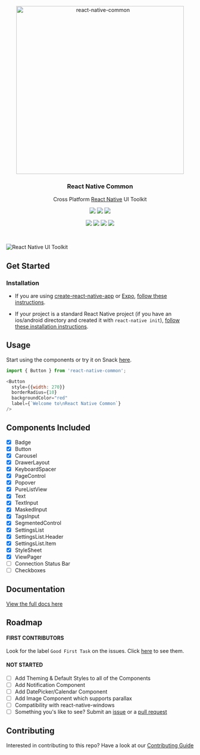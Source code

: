 <p align="center">
  <a href="https://rghorbani.github.io/react-native-common/">
    <img alt="react-native-common" src="https://raw.githubusercontent.com/rghorbani/react-native-common/master/docs/images/react_native_elements_logo.png" width="450">
  </a>
</p>

<h3 align="center">
  React Native Common
</h3>

<p align="center">
  Cross Platform <a href="https://facebook.github.io/react-native/">React Native</a> UI Toolkit
</p>

<p align="center">
  <a href="https://www.npmjs.com/package/react-native-common"><img src="https://img.shields.io/npm/v/react-native-common.svg?style=flat-square"></a>
  <a href="https://www.npmjs.com/package/react-native-common"><img src="https://img.shields.io/npm/dm/react-native-common.svg?style=flat-square"></a>
  <a href="https://travis-ci.org/rghorbani/react-native-common"><img src="https://img.shields.io/travis/rghorbani/react-native-common/master.svg?style=flat-square"></a>
</p>

<p align="center">
  <a href="#backers"><img src="https://opencollective.com/react-native-common/backers/badge.svg"></a>
  <a href="#sponsors"><img src="https://opencollective.com/react-native-common/sponsors/badge.svg"></a>
  <a href="https://codecov.io/gh/rghorbani/react-native-common"><img src="https://codecov.io/gh/rghorbani/react-native-common/coverage.svg"></a>
  <a href="https://github.com/prettier/prettier"><img src="https://img.shields.io/badge/styled_with-prettier-ff69b4.svg"></a>
</p>

<br />

![React Native UI Toolkit](http://i.imgur.com/UXrGTeG.png)

## Get Started

### Installation

- If you are using
[create-react-native-app](https://github.com/react-community/create-react-native-app)
or [Expo](https://expo.io), [follow these instructions](https://github.com/rghorbani/react-native-common/blob/master/using-with-crna-or-expo.md).

- If your project is a standard React Native project (if you have an
ios/android directory and created it with `react-native init`), [follow these installation instructions](https://github.com/rghorbani/react-native-common/blob/master/default_installation.md).

## Usage

Start using the components or try it on Snack [here](https://snack.expo.io/rJu6gJfBZ).

```javascript
import { Button } from 'react-native-common';

<Button
  style={{width: 270}}
  borderRadius={10}
  backgroundColor="red"
  label={`Welcome to\nReact Native Common`}
/>
```

## Components Included

- [x] Badge
- [x] Button
- [x] Carousel
- [x] DrawerLayout
- [x] KeyboardSpacer
- [x] PageControl
- [x] Popover
- [x] PureListView
- [x] Text
- [x] TextInput
- [x] MaskedInput
- [x] TagsInput
- [x] SegmentedControl
- [x] SettingsList
- [x] SettingsList.Header
- [x] SettingsList.Item
- [x] StyleSheet
- [x] ViewPager
- [ ] Connection Status Bar
- [ ] Checkboxes

## Documentation

[View the full docs here](https://rghorbani.github.io/react-native-common/)

## Roadmap

#### FIRST CONTRIBUTORS
Look for the label `Good First Task` on the issues. Click [here](https://github.com/rghorbani/react-native-common/issues?q=is%3Aopen+is%3Aissue+label%3A%22Good+First+Task%22) to see them.

#### NOT STARTED
- [ ] Add Theming & Default Styles to all of the Components
- [ ] Add Notification Component
- [ ] Add DatePicker/Calendar Component
- [ ] Add Image Component which supports parallax
- [ ] Compatibility with react-native-windows
- [ ] Something you's like to see? Submit an [issue](https://github.com/rghorbani/react-native-common/issues/new) or a [pull request](https://github.com/rghorbani/react-native-common/pulls)

## Contributing

Interested in contributing to this repo? Have a look at our [Contributing Guide](https://github.com/rghorbani/react-native-common/blob/master/.github/CONTRIBUTING.MD)
